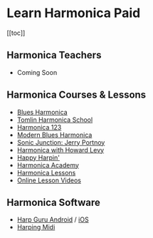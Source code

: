 # Learn Harmonica Paid

[[toc]]

## Harmonica Teachers

- Coming Soon

## Harmonica Courses & Lessons

- [Blues Harmonica](http://www.bluesharmonica.com/)
- [Tomlin Harmonica School](https://tomlinharmonicaschool.com/)
- [Harmonica 123](http://www.harmonica123.com/)
- [Modern Blues Harmonica](http://www.modernbluesharmonica.com/)
- [Sonic Junction: Jerry Portnoy](http://sonic-junction.com/jerry-portnoy)
- [Harmonica with Howard Levy](https://artistworks.com/harmonica-lessons-howard-levy)
- [Happy Harpin'](https://harmonica.com/lessons/)
- [Harmonica Academy](http://www.harmonicaacademy.com/)
- [Harmonica Lessons](http://www.harmonicalessons.com/)
- [Online Lesson Videos](http://www.onlinelessonvideos.com/home.php?cat=288)

## Harmonica Software

- [Harp Guru Android](https://play.google.com/store/apps/details?id=com.jslog.harpguru&hl=en_US&gl=US) / [iOS](https://apps.apple.com/ca/app/harp-guru/id1552752923) <Badge text="by harp-guru#8456"/>
- [Harping Midi](http://www.harpingmidi.com/)
